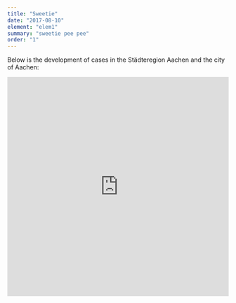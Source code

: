```yaml
---
title: "Sweetie"
date: "2017-08-10"
element: "elem1"
summary: "sweetie pee pee"
order: "1"
---
```

Below is the development of cases in the Städteregion Aachen and the city of Aachen: 

<iframe class="highcharts-iframe" src="https://app.everviz.com/embed/nKRqiZRxw/" title="Chart: Alter" style="border: 0; width: 100%; height: 500px"></iframe>